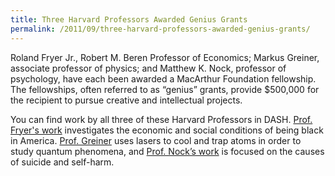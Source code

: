 ```yaml
---
title: Three Harvard Professors Awarded Genius Grants
permalink: /2011/09/three-harvard-professors-awarded-genius-grants/
---
```

Roland Fryer Jr., Robert M. Beren Professor of Economics; Markus Greiner, associate professor of physics; and Matthew K. Nock, professor of psychology, have each been awarded a MacArthur Foundation fellowship. The fellowships, often referred to as “genius” grants, provide $500,000 for the recipient to pursue creative and intellectual projects.

You can find work by all three of these Harvard Professors in DASH. [Prof. Fryer's work](http://dash.harvard.edu/browse?authority=10745191c3cd16b621faf1a30bca09b4&type=harvardAuthor) investigates the economic and social conditions of being black in America. [Prof. Greiner](http://dash.harvard.edu/browse?authority=5a00a07e812c5ef69591a57816371b6e&type=harvardAuthor) uses lasers to cool and trap atoms in order to study quantum phenomena, and [Prof. Nock’s work](http://dash.harvard.edu/browse?authority=ab93e3622f78254df0e5e2c89251698e&type=harvardAuthor) is focused on the causes of suicide and self-harm.

